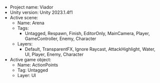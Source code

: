 <!-- UNITY CODE ASSIST INSTRUCTIONS START -->
- Project name: Viador
- Unity version: Unity 2023.1.4f1
- Active scene:
  - Name: Arena
  - Tags:
    - Untagged, Respawn, Finish, EditorOnly, MainCamera, Player, GameController, Enemy, Character
  - Layers:
    - Default, TransparentFX, Ignore Raycast, AttackHighlight, Water, UI, Player, Enemy, Character
- Active game object:
  - Name: ActionPoints
  - Tag: Untagged
  - Layer: UI
<!-- UNITY CODE ASSIST INSTRUCTIONS END -->